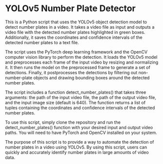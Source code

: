 # YOLOv5 Number Plate Detector

This is a Python script that uses the YOLOv5 object detection model to detect number plates in a video. It takes a video file as input and outputs a video file with the detected number plates highlighted in green boxes. Additionally, it saves the coordinates and confidence intervals of the detected number plates to a text file.

The script uses the PyTorch deep learning framework and the OpenCV computer vision library to perform the detection. It loads the YOLOv5 model and preprocesses each frame of the input video by resizing and normalizing it. It then runs the model on the preprocessed frame to generate a set of detections. Finally, it postprocesses the detections by filtering out non-number-plate objects and drawing bounding boxes around the detected number plates.

The script includes a function detect_number_plates() that takes three arguments: the path of the input video file, the path of the output video file, and the input image size (default is 640). The function returns a list of tuples containing the coordinates and confidence intervals of the detected number plates.

To use this script, simply clone the repository and run the detect_number_plates() function with your desired input and output video paths. You will need to have PyTorch and OpenCV installed on your system.

The purpose of this script is to provide a way to automate the detection of number plates in a video using YOLOv5. By using this script, users can quickly and accurately identify number plates in large amounts of video data.
